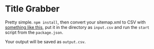 # Title Grabber

Pretty simple.  `npm install`, then convert your sitemap.xml to CSV with [something like this](),
put it in the directory as `input.csv` and run the `start` script from the `package.json`.

Your output will be saved as `output.csv`.